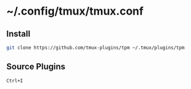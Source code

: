 # ~/.config/tmux/tmux.conf

## Install
```bash
git clone https://github.com/tmux-plugins/tpm ~/.tmux/plugins/tpm
```

## Source Plugins
`Ctrl+I`
